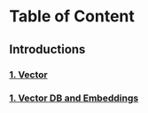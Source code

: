 # Table of Content

## Introductions

### [1. Vector](./notes/intro/1-vector.md)

### [1. Vector DB and Embeddings](./notes/intro/2-vector-db-embeddings.md)
